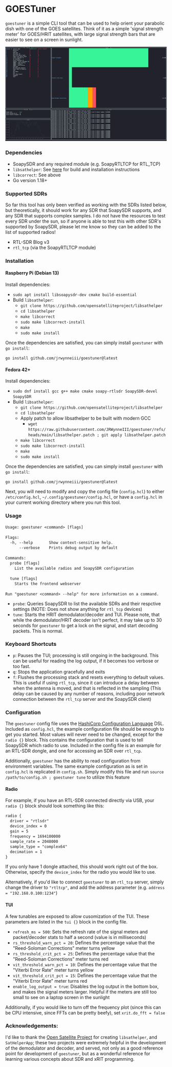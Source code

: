 # GOESTuner

`goestuner` is a simple CLI tool that can be used to help orient your parabolic dish with one of the GOES satellites. Think of it as a simple 'signal strength meter' for GOES/HRIT satellites, with large signal strength bars that are easier to see on a screen in sunlight. 

![Screenshot of goestuner running](docs/tui.png)

### Dependencies
* SoapySDR and any required module (e.g. SoapyRTLTCP for RTL_TCP)
* `libsathelper`: See [here](https://github.com/opensatelliteproject/libsathelper/blob/master/README.md) for build and installation instructions
* `libcorrect`: See above
* Go version 1.18+

### Supported SDRs

So far this tool has only been verified as working with the SDRs listed below, but theoretically, it should work for any SDR that SoapySDR supports, and any SDR that supports complex samples. I do not have the resources to test every SDR under the sun, so if anyone is able to test this with other SDR's supported by SoapySDR, please let me know so they can be added to the list of supported radios!

* RTL-SDR Blog v3
* `rtl_tcp` (via the SoapyRTLTCP module)

### Installation

#### Raspberry Pi (Debian 13)

Install dependencies:
* `sudo apt install libsoapysdr-dev cmake build-essential`
* Build `libsathelper`:
  * `git clone https://github.com/opensatelliteproject/libsathelper`
  * `cd libsathelper`
  * `make libcorrect`
  * `sudo make libcorrect-install`
  * `make`
  * `sudo make install`

Once the dependencies are satisfied, you can simply install `goestuner` with `go install`:
```
go install github.com/jrwynneiii/goestuner@latest
```

#### Fedora 42+
Install dependencies:
* `sudo dnf install gcc g++ make cmake soapy-rtlsdr SoapySDR-devel SoapySDR `
* Build `libsathelper`:
  * `git clone https://github.com/opensatelliteproject/libsathelper`
  * `cd libsathelper`
  * Apply patch to allow libsathelper to be built with modern GCC
    * `wget https://raw.githubusercontent.com/JRWynneIII/goestuner/refs/heads/main/libsathelper.patch ; git apply libsathelper.patch`
  * `make libcorrect`
  * `sudo make libcorrect-install`
  * `make`
  * `sudo make install`


Once the dependencies are satisfied, you can simply install `goestuner` with `go install`:
```
go install github.com/jrwynneiii/goestuner@latest
```

Next, you will need to modify and copy the config file (`config.hcl`) to either `/etc/config.hcl`, `~/.config/goestuner/config.hcl`, or have a `config.hcl` in your current working directory where you run this tool.

### Usage
```
Usage: goestuner <command> [flags]

Flags:
  -h, --help       Show context-sensitive help.
      --verbose    Prints debug output by default

Commands:
  probe [flags]
    List the available radios and SoapySDR configuration

  tune [flags]
    Starts the frontend webserver

Run "goestuner <command> --help" for more information on a command.
```

* `probe`: Queries SoapySDR to list the available SDRs and their respctive settings (NOTE: Does not show anything for `rtl_tcp` devices)
* `tune`: Starts the HRIT demodulator/decoder and TUI. Please note, that while the demodulator/HRIT decoder isn't perfect, it may take up to 30 seconds for `goestuner` to get a lock on the signal, and start decoding packets. This is normal.

### Keyboard Shortcuts

* `p`: Pauses the TUI; processing is still ongoing in the background. This can be useful for reading the log output, if it becomes too verbose or too fast.
* `q`: Stops the application gracefully and exits
* `f`: Flushes the processing stack and resets everything to default values. This is useful if using `rtl_tcp`, since it can introduce a delay between when the antenna is moved, and that is reflected in the sampling (This delay can be caused by any number of reasons, including poor network connection between the `rtl_tcp` server and the SoapySDR client)

### Configuration

The `goestuner` config file uses the [HashiCorp Configuration Language](https://hcl.readthedocs.io/en/latest/language_design.html) DSL. Included as `config.hcl`, the example configuration file should be enough to get you started. Most values will never need to be changed, except for the `radio {}` block. This contains the configuration that is used to tell SoapySDR which radio to use. Included in the config file is an example for an RTL-SDR dongle, and one for accessing an SDR over `rtl_tcp`.

Additionally, `goestuner` has the ability to read configuration from environment variables. The same example configuration as is set in `config.hcl` is replicated in `config.sh`. Simply modify this file and run `source /path/to/config.sh ; goestuner tune` to utilize this feature

#### Radio
For example, if you have an RTL-SDR connected directly via USB, your `radio {}` block should look something like this:
```
radio {
  driver = "rtlsdr"
  device_index = 0
  gain = 5
  frequency = 1694100000
  sample_rate = 2048000
  sample_type = "complex64"
  decimation = 1
}
```

If you only have 1 dongle attached, this should work right out of the box. Otherwise, specify the `device_index` for the radio you would like to use. 

Alternatively, if you'd like to connect `goestuner` to an `rtl_tcp` server, simply change the driver to `"rtltcp"`, and add the address parameter (e.g. `address = "192.168.0.100:1234"`)

#### TUI
A few tunables are exposed to allow cusomization of the TUI. These parameters are listed in the `tui {}` block in the config file. 
* `refresh_ms = 500`: Sets the refresh rate of the signal meters and packet/decoder stats to half a second (value is in milliseconds)
* `rs_threshold_warn_pct = 20`: Defines the percentage value that the "Reed-Soloman Corrections" meter turns yellow
* `rs_threshold_crit_pct = 25`: Defines the percentage value that the "Reed-Soloman Corrections" meter turns red
* `vit_threshold_warn_pct = 10`: Defines the percentage value that the "Viterbi Error Rate" meter turns yellow
* `vit_threshold_crit_pct = 15`: Defines the percentage value that the "Viterbi Error Rate" meter turns red
* `enable_log_output = true`: Disables the log output in the bottom box, and makes the signal meters larger. Helpful if the meters are still too small to see on a laptop screen in the sunlight

Additionally, if you would like to turn off the frequency plot (since this can be CPU intensive, since FFTs can be pretty beefy), set `xrit.do_fft = false`

### Acknowledgements:

I'd like to thank the [Open Satellite Project](https://github.com/opensatelliteproject) for creating `libsathelper`, and `SatHelperApp`; these two projects were extremely helpful in the development of the demodulator and decoder, and served, not only as a good reference point for development of `goestuner`, but as a wonderful reference for learning various concepts about SDR and xRIT programming. 
